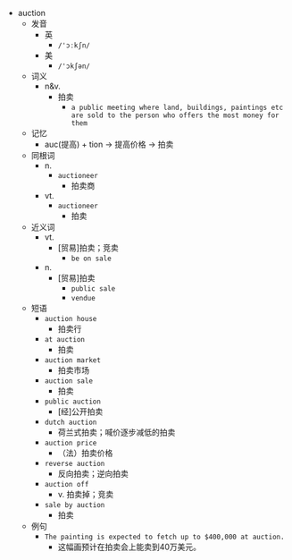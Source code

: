 - auction
  - 发音
    - 英
      - `/'ɔːkʃn/`
    - 美
      - `/'ɔkʃən/`
  - 词义
    - n&v.
      - 拍卖
        - `a public meeting where land, buildings, paintings etc are sold to the person who offers the most money for them`
  - 记忆
    - auc(提高) + tion → 提高价格 → 拍卖
  - 同根词
    - n.
      - `auctioneer`
        - 拍卖商
    - vt.
      - `auctioneer`
        - 拍卖
  - 近义词
    - vt.
      - [贸易]拍卖；竞卖
        - `be on sale`
    - n.
      - [贸易]拍卖
        - `public sale`
        - `vendue`
  - 短语
    - `auction house`
      - 拍卖行 
    - `at auction`
      - 拍卖 
    - `auction market`
      - 拍卖市场 
    - `auction sale`
      - 拍卖 
    - `public auction`
      - [经]公开拍卖 
    - `dutch auction`
      - 荷兰式拍卖；喊价逐步减低的拍卖 
    - `auction price`
      - （法）拍卖价格 
    - `reverse auction`
      - 反向拍卖；逆向拍卖 
    - `auction off`
      - v. 拍卖掉；竞卖 
    - `sale by auction`
      - 拍卖 
  - 例句
    - `The painting is expected to fetch up to $400,000 at auction.`
      - 这幅画预计在拍卖会上能卖到40万美元。


